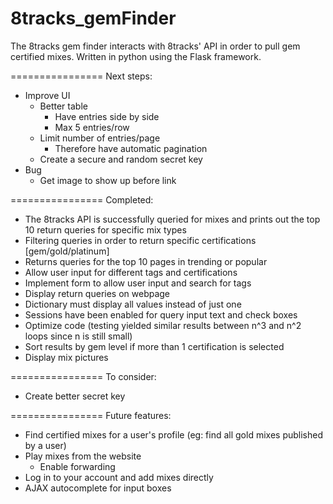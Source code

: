 8tracks_gemFinder
=================

The 8tracks gem finder interacts with 8tracks' API in order to pull gem certified 
mixes. Written in python using the Flask framework.  

================
Next steps:

* Improve UI 
	* Better table
		* Have entries side by side 
		* Max 5 entries/row
	* Limit number of entries/page
		* Therefore have automatic pagination
	* Create a secure and random secret key
* Bug 
	* Get image to show up before link

================ 
Completed: 

* The 8tracks API is successfully queried for mixes and prints out the top 10 return queries
  for specific mix types
* Filtering queries in order to return specific certifications [gem/gold/platinum]
* Returns queries for the top 10 pages in trending or popular
* Allow user input for different tags and certifications	
* Implement form to allow user input and search for tags
* Display return queries on webpage
* Dictionary must display all values instead of just one
* Sessions have been enabled for query input text and check boxes
* Optimize code (testing yielded similar results between n^3 and n^2 loops since n is still small)
* Sort results by gem level if more than 1 certification is selected 
* Display mix pictures 

================
To consider:
* Create better secret key

================
Future features: 
* Find certified mixes for a user's profile (eg: find all gold mixes published by a user)
* Play mixes from the website
	* Enable forwarding
* Log in to your account and add mixes directly
* AJAX autocomplete for input boxes
